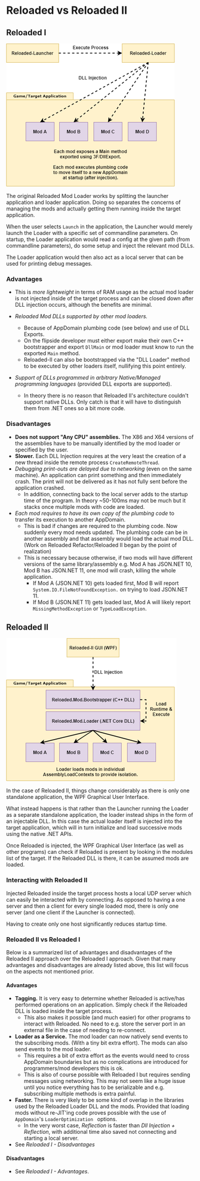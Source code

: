 # Reloaded vs Reloaded II

## Reloaded I

![Reloaded I Architecture](./Diagrams/Images/Architecture-Diagram-Reloaded-I.png)

The original Reloaded Mod Loader works by splitting the launcher application and loader application. Doing so separates the concerns of managing the mods and actually getting them running inside the target application.

When the user selects `Launch` in the application, the Launcher would merely launch the Loader with a specific set of commandline parameters. On startup, the Loader application would read a config at the given path (from commandline parameters), do some setup and inject the relevant mod DLLs.

The Loader application would then also act as a local server that can be used for printing debug messages.

### Advantages

- This is *more lightweight* in terms of RAM usage as the actual mod loader is not injected inside of the target process and can be closed down after DLL injection occurs, although the benefits are minimal.

- *Reloaded Mod DLLs supported by other mod loaders.*
  - Because of AppDomain plumbing code (see below) and use of DLL Exports.
  - On the flipside developer must either export make their own C++ bootstrapper and export `DllMain`  or mod loader must know to run the exported `Main` method.
  - Reloaded-II can also be bootstrapped via the "DLL Loader" method to be executed by other loaders itself, nullifying this point entirely.
- *Support of DLLs programmed in arbitrary Native/Managed programming languages* (provided DLL exports are supported).
  - In theory there is no reason that Reloaded II's architecture couldn't support native DLLs. Only catch is that it will have to distinguish them from .NET ones so a bit more code.

### Disadvantages

- **Does not support "Any CPU" assemblies.** The X86 and X64 versions of the assemblies have to be manually identified by the mod loader or specified by the user. 
- **Slower.** Each DLL Injection requires at the very least the creation of a new thread inside the remote process `CreateRemoteThread`. 
- *Debugging print-outs are delayed due to networking* (even on the same machine). An application can print something and then immediately crash. The print will not be delivered as it has not fully sent before the application crashed.
  - In addition, connecting back to the local server adds to the startup time of the program. In theory ~50-100ms may not be much but it stacks once multiple mods with code are loaded.
- *Each mod requires to have its own copy of the plumbing code* to transfer its execution to another AppDomain.
  - This is bad if changes are required to the plumbing code. Now suddenly every mod needs updated. The plumbing code can be in another assembly and that assembly would load the actual mod DLL. (Work on Reloaded Refactor/Reloaded II began by the point of realization)
  - This is necessary because otherwise, if two mods will have different versions of the same library/assembly e.g. Mod A has JSON.NET 10, Mod B has JSON.NET 11, one mod will crash, killing the whole application.
    - If Mod A (JSON.NET 10) gets loaded first, Mod B will report `System.IO.FileNotFoundException.` on trying to load JSON.NET 11.
    - If Mod B (JSON.NET 11) gets loaded last, Mod A will likely report `MissingMethodException` or `TypeLoadException`.

## Reloaded II

![Reloaded II Architecture](./Diagrams/Images/Architecture-Diagram-Reloaded-II.png)

In the case of Reloaded II, things change considerably as there is only one standalone application, the WPF Graphical User Interface.

What instead happens is that rather than the Launcher running the Loader as a separate standalone application, the loader instead ships in the form of an injectable DLL. In this case the actual loader itself is injected into the target application, which will in turn initialize and load successive mods using the native .NET APIs.

Once Reloaded is injected, the WPF Graphical User Interface (as well as other programs) can check if Reloaded is present by looking in the modules list of the target. If the Reloaded DLL is there, it can be assumed mods are loaded. 

### Interacting with Reloaded II

Injected Reloaded inside the target process hosts a local UDP server which can easily be interacted with by connecting. As opposed to having a one server and then a client for every single loaded mod, there is only one server (and one client if the Launcher is connected).

Having to create only one host significantly reduces startup time.

### Reloaded II vs Reloaded I 

Below is a summarized list of advantages and disadvantages of the Reloaded II approach over the Reloaded I approach. Given that many advantages and disadvantages are already listed above, this list will focus on the aspects not mentioned prior.

#### Advantages

- **Tagging.** It is very easy to determine whether Reloaded is active/has performed operations on an application. Simply check if the Reloaded DLL is loaded inside the target process.
  - This also makes it possible (and much easier) for other programs to interact with Reloaded. No need to e.g. store the server port in an external file in the case of needing to re-connect.
- **Loader as a Service.** The mod loader can now natively send events to the subscribing mods. (With a tiny bit extra effort). The mods can also send events to the mod loader.
  - This requires a bit of extra effort as the events would need to cross AppDomain boundaries but as no complications are introduced for programmers/mod developers this is ok.
  - This is also of course possible with Reloaded I but requires sending messages using networking. This may not seem like a huge issue until you notice everything has to be serializable and e.g. subscribing multiple methods is extra painful.
- **Faster.** There is very likely to be some kind of overlap in the libraries used by the Reloaded Loader DLL and the mods. Provided that loading mods without re-JIT'ing code proves possible with the use of `AppDomain`'s `LoaderOptimization ` options. 
  - In the very worst case, *Reflection* is faster than *Dll Injection + Reflection*, with additional time also saved not connecting and starting a local server.
- See *Reloaded I - Disadvantages* 

#### Disadvantages

- See *Reloaded I - Advantages*.

